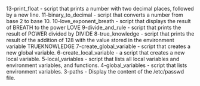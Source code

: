 13-print_float - script that prints a number with two decimal places, followed by a new line.
11-binary_to_decimal - script that converts a number from base 2 to base 10.
10-love_exponent_breath - script that displays the result of BREATH to the power LOVE
9-divide_and_rule - script that prints the result of POWER divided by DIVIDE
8-true_knowledge - script that prints the result of the addition of 128 with the value stored in the environment variable TRUEKNOWLEDGE
7-create_global_variable - script that creates a new global variable.
6-create_local_variable - a script that creates a new local variable.
5-local_variables - script that lists all local variables and environment variables, and functions.
4-global_variables - script that lists environment variables.
3-paths - Display the content of the /etc/passwd file.

